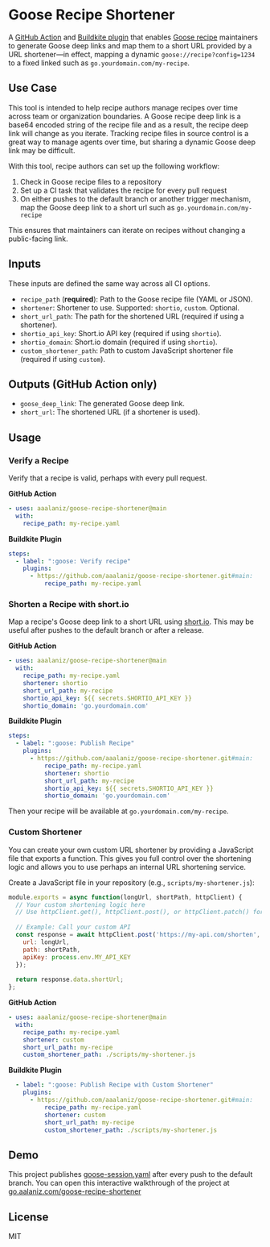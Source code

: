 # Goose Recipe Shortener

A [GitHub Action](https://github.com/features/actions) and [Buildkite plugin](https://buildkite.com/docs/pipelines/integrations/plugins) that enables [Goose recipe](https://block.github.io/goose/docs/guides/recipes/) maintainers to generate Goose deep links and map them to a short URL provided by a URL shortener­­—in effect, mapping a dynamic `goose://recipe?config=1234` to a fixed linked such as `go.yourdomain.com/my-recipe`.

## Use Case

This tool is intended to help recipe authors manage recipes over time across team or organization boundaries. A Goose recipe deep link is a base64 encoded string of the recipe file and as a result, the recipe deep link will change as you iterate. Tracking recipe files in source control is a great way to manage agents over time, but sharing a dynamic Goose deep link may be difficult.

With this tool, recipe authors can set up the following workflow:

1. Check in Goose recipe files to a repository
2. Set up a CI task that validates the recipe for every pull request
3. On either pushes to the default branch or another trigger mechanism, map the Goose deep link to a short url such as `go.yourdomain.com/my-recipe`

This ensures that maintainers can iterate on recipes without changing a public-facing link.

## Inputs

These inputs are defined the same way across all CI options.

- `recipe_path` (**required**): Path to the Goose recipe file (YAML or JSON).
- `shortener`: Shortener to use. Supported: `shortio`, `custom`. Optional.
- `short_url_path`: The path for the shortened URL (required if using a shortener).
- `shortio_api_key`: Short.io API key (required if using `shortio`).
- `shortio_domain`: Short.io domain (required if using `shortio`).
- `custom_shortener_path`: Path to custom JavaScript shortener file (required if using `custom`).

## Outputs (GitHub Action only)

- `goose_deep_link`: The generated Goose deep link.
- `short_url`: The shortened URL (if a shortener is used).

## Usage

### Verify a Recipe 

Verify that a recipe is valid, perhaps with every pull request.

**GitHub Action**

```yaml
- uses: aaalaniz/goose-recipe-shortener@main
  with:
    recipe_path: my-recipe.yaml
```

**Buildkite Plugin**

```yaml
steps:
  - label: ":goose: Verify recipe"
    plugins:
      - https://github.com/aaalaniz/goose-recipe-shortener.git#main:
          recipe_path: my-recipe.yaml

```

### Shorten a Recipe with short.io 

Map a recipe's Goose deep link to a short URL using [short.io](https://short.io). This may be useful after pushes to the default branch or after a release.


**GitHub Action**

```yaml
- uses: aaalaniz/goose-recipe-shortener@main
  with:
    recipe_path: my-recipe.yaml
    shortener: shortio
    short_url_path: my-recipe
    shortio_api_key: ${{ secrets.SHORTIO_API_KEY }}
    shortio_domain: 'go.yourdomain.com'
```

**Buildkite Plugin**

```yaml
steps:
  - label: ":goose: Publish Recipe"
    plugins:
      - https://github.com/aaalaniz/goose-recipe-shortener.git#main:
          recipe_path: my-recipe.yaml
          shortener: shortio
          short_url_path: my-recipe
          shortio_api_key: ${{ secrets.SHORTIO_API_KEY }}
          shortio_domain: 'go.yourdomain.com'
```

Then your recipe will be available at `go.yourdomain.com/my-recipe`.

### Custom Shortener

You can create your own custom URL shortener by providing a JavaScript file that exports a function. This gives you full control over the shortening logic and allows you to use perhaps an internal URL shortening service.

Create a JavaScript file in your repository (e.g., `scripts/my-shortener.js`):

```javascript
module.exports = async function(longUrl, shortPath, httpClient) {
  // Your custom shortening logic here
  // Use httpClient.get(), httpClient.post(), or httpClient.patch() for API calls
  
  // Example: Call your custom API
  const response = await httpClient.post('https://my-api.com/shorten', {
    url: longUrl,
    path: shortPath,
    apiKey: process.env.MY_API_KEY
  });
  
  return response.data.shortUrl;
};
```

**GitHub Action**

```yaml
- uses: aaalaniz/goose-recipe-shortener@main
  with:
    recipe_path: my-recipe.yaml
    shortener: custom
    short_url_path: my-recipe
    custom_shortener_path: ./scripts/my-shortener.js
```

**Buildkite Plugin**

```yaml
  - label: ":goose: Publish Recipe with Custom Shortener"
    plugins:
      - https://github.com/aaalaniz/goose-recipe-shortener.git#main:
          recipe_path: my-recipe.yaml
          shortener: custom
          short_url_path: my-recipe
          custom_shortener_path: ./scripts/my-shortener.js
```

## Demo

This project publishes [goose-session.yaml](./goose-session.yaml) after every push to the default branch. You can open this interactive walkthrough of the project at [go.aalaniz.com/goose-recipe-shortener](https://go.aalaniz.com/goose-recipe-shortener)

## License
MIT 
